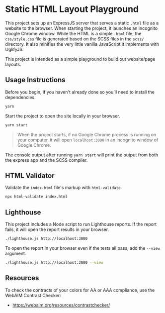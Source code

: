 # Static HTML Layout Playground

This project sets up an ExpressJS server that serves a static `.html` file as a website to the browser. When starting the project, it launches an incognito Google Chrome window. While the HTML is a simple `.html` file, the `css/style.css` file is generated based on the SCSS files in the `scss/` directory. It also minifies the very little vanilla JavaScript it implements with UglifyJS.

This project is intended as a simple playground to build out website/page layouts.

## Usage Instructions

Before you begin, if you haven't already done so you'll need to install the dependencies.

```sh
yarn
```

Start the project to open the site locally in your browser.

```sh
yarn start
```

> When the project starts, if no Google Chrome process is running on your computer, it will open `localhost:3000` in an incognito window of Google Chrome.

The console output after running `yarn start` will print the output from both the express app and the SCSS compiler.

## HTML Validator

Validate the `index.html` file's markup with `html-validate`.

```sh
npx html-validate index.html
```

## Lighthouse

This project includes a Node script to run Lighthouse reports. If the report fails, it will open the report results in your browser.

```sh
./lighthouse.js http://localhost:3000
```

To open the report in your browser even if the tests all pass, add the `--view` argument.

```sh
./lighthouse.js http://localhost:3000 --view
```

## Resources

To check the contracts of your colors for AA or AAA compliance, use the WebAIM Contrast Checker:

- <https://webaim.org/resources/contrastchecker/>
